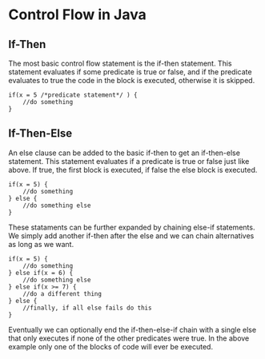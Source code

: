 # Control Flow in Java

## If-Then
The most basic control flow statement is the if-then statement. This statement evaluates if some predicate is true or false, and if the predicate evaluates to true the code in the block is executed, otherwise it is skipped.
```
if(x = 5 /*predicate statement*/ ) {
    //do something
}
```

## If-Then-Else
An else clause can be added to the basic if-then to get an if-then-else statement. This statement evaluates if a predicate is true or false just like above. If true, the first block is executed, if false the else block is executed.
```
if(x = 5) {
    //do something
} else {
    //do something else
}
```
These stataments can be further expanded by chaining else-if statements. We simply add another if-then after the else and we can chain alternatives as long as we want.
```
if(x = 5) {
    //do something
} else if(x = 6) {
    //do something else
} else if(x >= 7) {
    //do a different thing
} else {
    //finally, if all else fails do this
}
```
Eventually we can optionally end the if-then-else-if chain with a single else that only executes if none of the other predicates were true. In the above example only one of the blocks of code will ever be executed.
